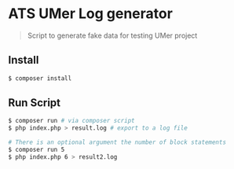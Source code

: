 # ATS UMer Log generator

> Script to generate fake data for testing UMer project

## Install

```bash
$ composer install
```

## Run Script

```bash
$ composer run # via composer script
$ php index.php > result.log # export to a log file

# There is an optional argument the number of block statements
$ composer run 5
$ php index.php 6 > result2.log
```
